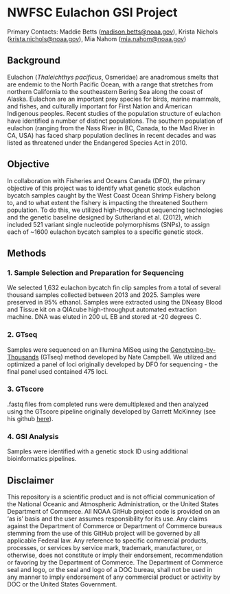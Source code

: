 
# NWFSC Eulachon GSI Project

Primary Contacts: Maddie Betts (madison.betts@noaa.gov), Krista Nichols (krista.nichols@noaa.gov), Mia Nahom (mia.nahom@noaa.gov)

## Background

Eulachon (*Thaleichthys pacificus*, Osmeridae) are anadromous smelts that are endemic to the North Pacific Ocean, with a range that stretches from northern California to the southeastern Bering Sea along the coast of Alaska. Eulachon are an important prey species for birds, marine mammals, and fishes, and culturally important for First Nation and American Indigenous peoples. Recent studies of the population structure of eulachon have identified a number of distinct populations. The southern population of eulachon (ranging from the Nass River in BC, Canada, to the Mad River in CA, USA) has faced sharp population declines in recent decades and was listed as threatened under the Endangered Species Act in 2010. 

## Objective

In collaboration with Fisheries and Oceans Canada (DFO), the primary objective of this project was to identify what genetic stock eulachon bycatch samples caught by the West Coast Ocean Shrimp Fishery belong to, and to what extent the fishery is impacting the threatened Southern population. To do this, we utilized high-throughput sequencing technologies and the genetic baseline designed by Sutherland et al. (2012), which included 521 variant single nucleotide polymorphisms (SNPs), to  assign each of ~1600 eulachon bycatch samples to a specific genetic stock.

## Methods

### 1. Sample Selection and Preparation for Sequencing

We selected 1,632 eulachon bycatch fin clip samples from a total of several thousand samples collected between 2013 and 2025. Samples were preserved in 95% ethanol. Samples were extracted using the DNeasy Blood and Tissue kit on a QIAcube high-throughput automated extraction machine. DNA was eluted in 200 uL EB and stored at -20 degrees C. 

### 2. GTseq 

Samples were sequenced on an Illumina MiSeq using the [Genotyping-by-Thousands](https://pubmed.ncbi.nlm.nih.gov/25476721/) (GTseq) method developed by Nate Campbell. We utilized and optimized a panel of loci originally developed by DFO for sequencing - the final panel used contained 475 loci.

### 3. GTscore

.fastq files from completed runs were demultiplexed and then analyzed using the GTscore pipeline originally developed by Garrett McKinney (see his github [here](https://github.com/gjmckinney/GTscore)). 

### 4. GSI Analysis

Samples were identified with a genetic stock ID using additional bioinformatics pipelines. 

## Disclaimer

This repository is a scientific product and is not official communication of the National Oceanic and Atmospheric Administration, or the United States Department of Commerce. All NOAA GitHub project code is provided on an ‘as is’ basis and the user assumes responsibility for its use. Any claims against the Department of Commerce or Department of Commerce bureaus stemming from the use of this GitHub project will be governed by all applicable Federal law. Any reference to specific commercial products, processes, or services by service mark, trademark, manufacturer, or otherwise, does not constitute or imply their endorsement, recommendation or favoring by the Department of Commerce. The Department of Commerce seal and logo, or the seal and logo of a DOC bureau, shall not be used in any manner to imply endorsement of any commercial product or activity by DOC or the United States Government.